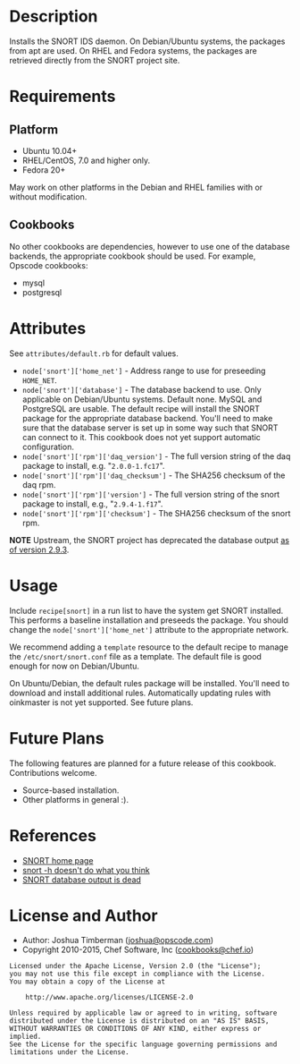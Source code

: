 Description
===========

Installs the SNORT IDS daemon. On Debian/Ubuntu systems, the packages
from apt are used. On RHEL and Fedora systems, the packages are
retrieved directly from the SNORT project site.

Requirements
============

## Platform

* Ubuntu 10.04+
* RHEL/CentOS, 7.0 and higher only.
* Fedora 20+

May work on other platforms in the Debian and RHEL families with or
without modification.

## Cookbooks

No other cookbooks are dependencies, however to use one of the
database backends, the appropriate cookbook should be used. For
example, Opscode cookbooks:

* mysql
* postgresql

Attributes
==========

See `attributes/default.rb` for default values.

* `node['snort']['home_net']` - Address range to use for preseeding
  `HOME_NET`.
* `node['snort']['database']` - The database backend to use. Only
  applicable on Debian/Ubuntu systems. Default none. MySQL and
  PostgreSQL are usable. The default recipe will install the SNORT
  package for the appropriate database backend. You'll need to make
  sure that the database server is set up in some way such that SNORT
  can connect to it. This cookbook does not yet support automatic
  configuration.
* `node['snort']['rpm']['daq_version']` - The full version string of
  the daq package to install, e.g. "`2.0.0-1.fc17`".
* `node['snort']['rpm']['daq_checksum']` - The SHA256 checksum of the
  daq rpm.
* `node['snort']['rpm']['version']` - The full version string of the
  snort package to install, e.g., "`2.9.4-1.f17`".
* `node['snort']['rpm']['checksum']` - The SHA256 checksum of the
  snort rpm.

**NOTE** Upstream, the SNORT project has deprecated the database
  output
  [as of version 2.9.3](http://blog.snort.org/2012/07/database-output-is-dead-rip.html).

Usage
=====

Include `recipe[snort]` in a run list to have the system get SNORT
installed. This performs a baseline installation and preseeds the
package. You should change the `node['snort']['home_net']` attribute
to the appropriate network.

We recommend adding a `template` resource to the default recipe to
manage the `/etc/snort/snort.conf` file as a template. The default
file is good enough for now on Debian/Ubuntu.

On Ubuntu/Debian, the default rules package will be installed. You'll
need to download and install additional rules. Automatically updating
rules with oinkmaster is not yet supported. See future plans.

Future Plans
============

The following features are planned for a future release of this
cookbook. Contributions welcome.
- Source-based installation.
- Other platforms in general :).

References
==========

* [SNORT home page](http://www.snort.org)
* [snort -h doesn't do what you think](http://blog.joelesler.net/2010/03/snort-h-doesnt-do-what-you-think-it-does.html)
* [SNORT database output is dead](http://blog.snort.org/2012/07/database-output-is-dead-rip.html)

License and Author
==================

- Author: Joshua Timberman (<joshua@opscode.com>)
- Copyright 2010-2015, Chef Software, Inc (<cookbooks@chef.io>)

```
Licensed under the Apache License, Version 2.0 (the "License");
you may not use this file except in compliance with the License.
You may obtain a copy of the License at

    http://www.apache.org/licenses/LICENSE-2.0

Unless required by applicable law or agreed to in writing, software
distributed under the License is distributed on an "AS IS" BASIS,
WITHOUT WARRANTIES OR CONDITIONS OF ANY KIND, either express or implied.
See the License for the specific language governing permissions and
limitations under the License.
```
